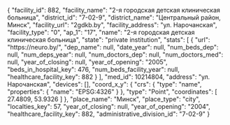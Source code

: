 {
    "facility_id": 882,
    "facility_name": "2-я городская детская клиническая больница",
    "district_id": "7-02-9",
    "district_name": "Центральный район, Минск",
    "facility_url": "2gdkb.by",
    "facility_address": "ул. Нарочанская",
    "facility_type": "0",
    "ap_1": "17",
    "name": "2-я городская детская клиническая больница",
    "state": "private institution",
    "stats": [
        {
            "url": "https:\/\/neuro.by\/",
            "dep_name": null,
            "date_year": null,
            "num_beds_dep": null,
            "num_deps_year": null,
            "num_doctors_dep": null,
            "num_doctors_med": null,
            "year_of_closing": null,
            "year_of_opening": "2005",
            "beds_in_hospital_key": 476,
            "num_beds_facility_year": null,
            "healthcare_facility_key": 882
        }
    ],
    "med_id": 10214804,
    "address": "ул. Нарочанская",
    "devices": [],
    "coord_x_y": {
        "crs": {
            "type": "name",
            "properties": {
                "name": "EPSG:4326"
            }
        },
        "type": "Point",
        "coordinates": [
            27.4809,
            53.9326
        ]
    },
    "place_name": "Минск",
    "place_type": "city",
    "localties_key": 57,
    "year_of_closing": null,
    "year_of_opening": "2004",
    "healthcare_facility_key": 882,
    "administrative_division_id": "7-02-9"
}